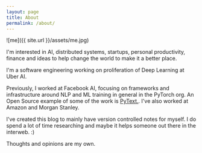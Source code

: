 ```yaml
---
layout: page
title: About
permalink: /about/
---
```

![me]({{ site.url }}/assets/me.jpg)

I'm interested in AI, distributed systems, startups, personal productivity, finance and ideas to help change the world to make it a better place. 

I'm a software engineering working on proliferation of Deep Learning at Uber AI. 

Previously, I worked at Facebook AI, focusing on frameworks and infrastructure around NLP and ML training in general in the PyTorch org. An Open Source example of some of the work is [PyText.](https://github.com/facebookresearch/pytext). I've also worked at Amazon and Morgan Stanley.

I've created this blog to mainly have version controlled notes for myself. I do spend a lot of time researching and maybe it helps someone out there in the interweb. :) 

Thoughts and opinions are my own.
